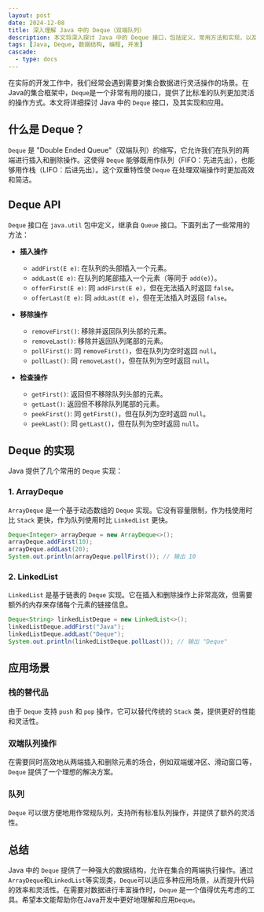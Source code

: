 ```yaml
---
layout: post
date: 2024-12-08
title: 深入理解 Java 中的 Deque（双端队列）
description: 本文将深入探讨 Java 中的 Deque 接口，包括定义、常用方法和实现，以及在开发中的应用场景。
tags: [Java, Deque, 数据结构, 编程, 开发]
cascade:
  - type: docs
---
```



在实际的开发工作中，我们经常会遇到需要对集合数据进行灵活操作的场景。在Java的集合框架中，`Deque`是一个非常有用的接口，提供了比标准的队列更加灵活的操作方式。本文将详细探讨 Java 中的 `Deque` 接口，及其实现和应用。

## 什么是 Deque？

`Deque` 是 "Double Ended Queue"（双端队列）的缩写，它允许我们在队列的两端进行插入和删除操作。这使得 `Deque` 能够既用作队列（FIFO：先进先出），也能够用作栈（LIFO：后进先出）。这个双重特性使 `Deque` 在处理双端操作时更加高效和简洁。

## Deque API

`Deque` 接口在 `java.util` 包中定义，继承自 `Queue` 接口。下面列出了一些常用的方法：

- **插入操作**
  - `addFirst(E e)`: 在队列的头部插入一个元素。
  - `addLast(E e)`: 在队列的尾部插入一个元素（等同于 `add(e)`）。
  - `offerFirst(E e)`: 同 `addFirst(E e)`，但在无法插入时返回 `false`。
  - `offerLast(E e)`: 同 `addLast(E e)`，但在无法插入时返回 `false`。

- **移除操作**
  - `removeFirst()`: 移除并返回队列头部的元素。
  - `removeLast()`: 移除并返回队列尾部的元素。
  - `pollFirst()`: 同 `removeFirst()`，但在队列为空时返回 `null`。
  - `pollLast()`: 同 `removeLast()`，但在队列为空时返回 `null`。

- **检查操作**
  - `getFirst()`: 返回但不移除队列头部的元素。
  - `getLast()`: 返回但不移除队列尾部的元素。
  - `peekFirst()`: 同 `getFirst()`，但在队列为空时返回 `null`。
  - `peekLast()`: 同 `getLast()`，但在队列为空时返回 `null`。

## Deque 的实现

Java 提供了几个常用的 `Deque` 实现：

### 1. ArrayDeque

`ArrayDeque` 是一个基于动态数组的 `Deque` 实现。它没有容量限制，作为栈使用时比 `Stack` 更快，作为队列使用时比 `LinkedList` 更快。

```java
Deque<Integer> arrayDeque = new ArrayDeque<>();
arrayDeque.addFirst(10);
arrayDeque.addLast(20);
System.out.println(arrayDeque.pollFirst()); // 输出 10
```

### 2. LinkedList

`LinkedList` 是基于链表的 `Deque` 实现。它在插入和删除操作上非常高效，但需要额外的内存来存储每个元素的链接信息。

```java
Deque<String> linkedListDeque = new LinkedList<>();
linkedListDeque.addFirst("Java");
linkedListDeque.addLast("Deque");
System.out.println(linkedListDeque.pollLast()); // 输出 "Deque"
```

## 应用场景

### 栈的替代品

由于 `Deque` 支持 `push` 和 `pop` 操作，它可以替代传统的 `Stack` 类，提供更好的性能和灵活性。

### 双端队列操作

在需要同时高效地从两端插入和删除元素的场合，例如双端缓冲区、滑动窗口等，`Deque` 提供了一个理想的解决方案。

### 队列

`Deque` 可以很方便地用作常规队列，支持所有标准队列操作，并提供了额外的灵活性。

## 总结

Java 中的 `Deque` 提供了一种强大的数据结构，允许在集合的两端执行操作。通过`ArrayDeque`和`LinkedList`等实现类，`Deque`可以适应多种应用场景，从而提升代码的效率和灵活性。在需要对数据进行丰富操作时，`Deque` 是一个值得优先考虑的工具。希望本文能帮助你在Java开发中更好地理解和应用`Deque`。
